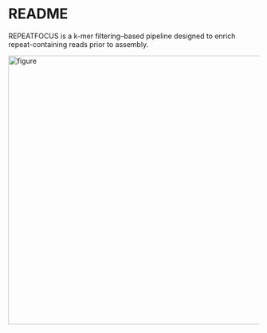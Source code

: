 # README

REPEATFOCUS is  a k-mer filtering–based pipeline designed to enrich repeat-containing reads prior to assembly.

<img width="960" height="540" alt="figure" src="https://github.com/user-attachments/assets/d4cedead-56b2-4be9-8541-b45f92011fa5" />
